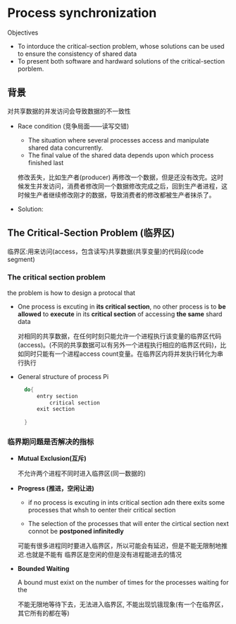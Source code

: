 # Process synchronization

Objectives

* To intorduce the critical-section problem, whose solutions can be used to ensure the consistency of shared data
* To present both software and hardward solutions of the critical-section porblem.

## 背景

对共享数据的并发访问会导致数据的不一致性

* Race condition (竞争局面——读写交错)

  * The situation where several processes access and manipulate shared data concurrently.
  * The final  value of the shared data depends upon which process finished last
  
  修改丢失，比如生产者(producer) 再修改一个数据，但是还没有改完。这时候发生并发访问，消费者修改同一个数据修改完成之后，回到生产者进程，这时候生产者继续修改刚才的数据，导致消费者的修改都被生产者抹杀了。

* Solution:


## The Critical-Section Problem (临界区)

临界区:用来访问(access，包含读写)共享数据(共享变量)的代码段(code segment)

### The critical section problem
    
the problem is how to design a protocal that

* One process is excuting in **its critical section**, no other process is to **be allowed** to **execute** in its **critical section** of accessing **the same** shard data

  对相同的共享数据，在任何时刻只能允许一个进程执行该变量的临界区代码(access)。(不同的共享数据可以有另外一个进程执行相应的临界区代码)，比如同时只能有一个进程access count变量。在临界区内将并发执行转化为串行执行

* General structure of process Pi

  ```c++
    do{
        entry section
            critical section
        exit section
            
    }

  ```

### 临界期问题是否解决的指标

* **Mutual Exclusion(互斥)**

  不允许两个进程不同时进入临界区(同一数据的)

* **Progress (推进，空闲让进)**

  * if no process is excuting in ints critical section adn there exits some processes that whsh to oenter their critical section
  
  * The selection of the processes that will enter the cirtical section next connot be **postponed infinitedly**

  可能有很多进程同时要进入临界区，所以可能会有延迟，但是不能无限制地推迟.也就是不能有 临界区是空闲的但是没有进程能进去的情况

* **Bounded Waiting** 

  A bound must exixt on the number of times for the processes waiting for the

  不能无限地等待下去，无法进入临界区, 不能出现饥锇现象(有一个在临界区，其它所有的都在等)
